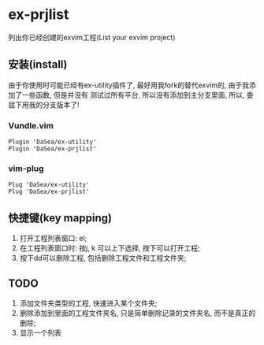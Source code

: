 # ex-prjlist
列出你已经创建的exvim工程(List your exvim project)

## 安装(install)
由于你使用时可能已经有ex-utility插件了, 最好用我fork的替代exvim的, 由于我添加了一些函数, 但是并没有
测试过所有平台, 所以没有添加到主分支里面, 所以, 委屈下用我的分支版本了!

### Vundle.vim
```
Plugin 'DaSea/ex-utility'
Plugin 'DaSea/ex-prjlist'
```
### vim-plug
```
Plug 'DaSea/ex-utility'
Plug 'DaSea/ex-prjlist'
```

## 快捷键(key mapping)
1. 打开工程列表窗口: <leader>el;
2. 在工程列表窗口时: 按j, k 可以上下选择, 按下<enter>可以打开工程;
3. 按下dd可以删除工程, 包括删除工程文件和工程文件夹;

## TODO
1. 添加文件夹类型的工程, 快速进入某个文件夹;
2. 删除添加到里面的工程文件夹名, 只是简单删除记录的文件夹名, 而不是真正的删除;
3. 显示一个列表

